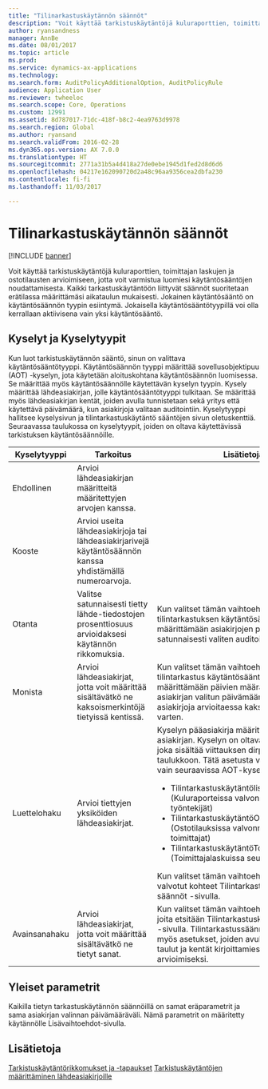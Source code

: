 ```yaml
---
title: "Tilinarkastuskäytännön säännöt"
description: "Voit käyttää tarkistuskäytäntöjä kuluraporttien, toimittajan laskujen ja ostotilausten arvioimiseen, jotta voit varmistua luomiesi käytäntösääntöjen noudattamisesta. Kaikki tarkastuskäytäntöön liittyvät säännöt suoritetaan erätilassa määrittämäsi aikataulun mukaisesti.  Jokainen käytäntösääntö on käytäntösäännön tyypin esiintymä. Jokaisella käytäntösääntötyypillä voi olla kerrallaan aktiivisena vain yksi käytäntösääntö."
author: ryansandness
manager: AnnBe
ms.date: 08/01/2017
ms.topic: article
ms.prod: 
ms.service: dynamics-ax-applications
ms.technology: 
ms.search.form: AuditPolicyAdditionalOption, AuditPolicyRule
audience: Application User
ms.reviewer: twheeloc
ms.search.scope: Core, Operations
ms.custom: 12991
ms.assetid: 8d787017-71dc-418f-b8c2-4ea9763d9978
ms.search.region: Global
ms.author: ryansand
ms.search.validFrom: 2016-02-28
ms.dyn365.ops.version: AX 7.0.0
ms.translationtype: HT
ms.sourcegitcommit: 2771a31b5a4d418a27de0ebe1945d1fed2d8d6d6
ms.openlocfilehash: 04217e162090720d2a48c96aa9356cea2dbfa230
ms.contentlocale: fi-fi
ms.lasthandoff: 11/03/2017

---
```


# <a name="audit-policy-rules"></a>Tilinarkastuskäytännön säännöt

[!INCLUDE [banner](../includes/banner.md)]

Voit käyttää tarkistuskäytäntöjä kuluraporttien, toimittajan laskujen ja ostotilausten arvioimiseen, jotta voit varmistua luomiesi käytäntösääntöjen noudattamisesta. Kaikki tarkastuskäytäntöön liittyvät säännöt suoritetaan erätilassa määrittämäsi aikataulun mukaisesti.  Jokainen käytäntösääntö on käytäntösäännön tyypin esiintymä. Jokaisella käytäntösääntötyypillä voi olla kerrallaan aktiivisena vain yksi käytäntösääntö. 

<a name="queries-and-query-types"></a>Kyselyt ja Kyselytyypit
-----------------------

Kun luot tarkistuskäytännön sääntö, sinun on valittava käytäntösääntötyyppi. Käytäntösäännön tyyppi määrittää sovellusobjektipuu (AOT) -kyselyn, jota käytetään aloituskohtana käytäntösäännön luomisessa. Se määrittää myös käytäntösäännölle käytettävän kyselyn tyypin. Kysely määrittää lähdeasiakirjan, jolle käytäntösääntötyyppi tulkitaan. Se määrittää myös lähdeasiakirjan kentät, joiden avulla tunnistetaan sekä yritys että käytettävä päivämäärä, kun asiakirjoja valitaan auditointiin. Kyselytyyppi hallitsee kyselysivun ja tilintarkastuskäytäntö sääntöjen sivun oletuskenttiä. Seuraavassa taulukossa on kyselytyypit, joiden on oltava käytettävissä tarkistuksen käytäntösäännöille.

<table>
<colgroup>
<col width="33%" />
<col width="33%" />
<col width="33%" />
</colgroup>
<thead>
<tr class="header">
<th>Kyselytyyppi</th>
<th>Tarkoitus</th>
<th>Lisätietoja</th>
</tr>
</thead>
<tbody>
<tr class="odd">
<td>Ehdollinen</td>
<td>Arvioi lähdeasiakirjan määritteitä määritettyjen arvojen kanssa.</td>
<td></td>
</tr>
<tr class="even">
<td>Kooste</td>
<td>Arvioi useita lähdeasiakirjoja tai lähdeasiakirjarivejä käytäntösäännön kanssa yhdistämällä numeroarvoja.</td>
<td></td>
</tr>
<tr class="odd">
<td>Otanta</td>
<td>Valitse satunnaisesti tietty lähde-tiedostojen prosenttiosuus arvioidaksesi käytännön rikkomuksia.</td>
<td>Kun valitset tämän vaihtoehdon, käytä tilintarkastuksen käytäntösääntösivua määrittämään asiakirjojen prosenttiosuuden satunnaisesti valiten auditoinnin.</td>
</tr>
<tr class="even">
<td>Monista</td>
<td>Arvioi lähdeasiakirjat, jotta voit määrittää sisältävätkö ne kaksoismerkintöjä tietyissä kentissä.</td>
<td>Kun valitset tämän vaihtoehdon, käytä tilintarkastus käytäntösääntö sivua määrittämään päivien määrän, joka lisätään asiakirjan valitun päivämäärävälin alkuun asiakirjoja arvioitaessa kaksoiskappaleita varten.</td>
</tr>
<tr class="odd">
<td>Luettelohaku</td>
<td>Arvioi tiettyjen yksiköiden lähdeasiakirjat.</td>
<td>Kyselyn pääasiakirja määrittää auditoitavan asiakirjan. Kyselyn on oltava luettelokysely, joka sisältää viittauksen dirpartytable taulukkoon. Tätä asetusta voidaan käyttää vain seuraavissa AOT-kyselyissä:
<ul>
<li><span class="ui">Tilintarkastuskäytäntölista</span> (Kuluraporteissa valvonnassa olevat työntekijät)</li>
<li><span class="ui">TilintarkastuskäytäntöOstoLista</span> (Ostotilauksissa valvonnassa olevat toimittajat)</li>
<li><span class="ui">TilintarkastuskäytäntöToimittajaLaskuLista</span> (Toimittajalaskuissa seuratut toimittajat)</li>
</ul>
Kun valitset tämän vaihtoehdon, määritä valvotut kohteet Tilintarkastuskäytännön säännöt -sivulla.</td>
</tr>
<tr class="even">
<td>Avainsanahaku</td>
<td>Arvioi lähdeasiakirjat, jotta voit määrittää sisältävätkö ne tietyt sanat.</td>
<td>Kun valitset tämän vaihtoehdon, syötä sanat, joita etsitään Tilintarkastuskäytännön säännöt -sivulla. Tilintarkastussäännöt-sivu sisältää myös asetukset, joiden avulla voit määrittää taulut ja kentät kirjoittamiesi sanojen arvioimiseksi.</td>
</tr>
</tbody>
</table>

## <a name="common-parameters"></a>Yleiset parametrit
Kaikilla tietyn tarkastuskäytännön säännöillä on samat eräparametrit ja sama asiakirjan valinnan päivämääräväli. Nämä parametrit on määritetty käytännölle Lisävaihtoehdot-sivulla.



<a name="see-also"></a>Lisätietoja
--------

[Tarkistuskäytäntörikkomukset ja -tapaukset](audit-policy-violations-cases.md)
[Tarkistuskäytäntöjen määrittäminen lähdeasiakirjoille](tasks/define-audit-policies-source-documents.md)



